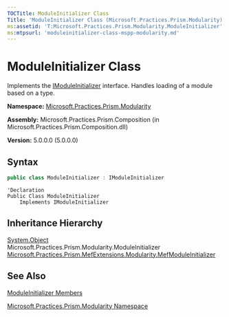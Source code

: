 ```yaml
---
TOCTitle: ModuleInitializer Class
Title: 'ModuleInitializer Class (Microsoft.Practices.Prism.Modularity)'
ms:assetid: 'T:Microsoft.Practices.Prism.Modularity.ModuleInitializer'
ms:mtpsurl: 'moduleinitializer-class-mspp-modularity.md'
---
```



# ModuleInitializer Class

Implements the [IModuleInitializer](/patterns-practices/reference/imoduleinitializer-interface-mspp-modularity) interface. Handles loading of a module based on a type.

**Namespace:** [Microsoft.Practices.Prism.Modularity](/patterns-practices/reference/mspp-modularity-namespace)

**Assembly:** Microsoft.Practices.Prism.Composition (in Microsoft.Practices.Prism.Composition.dll)

**Version:** 5.0.0.0 (5.0.0.0)

## Syntax

```C#
public class ModuleInitializer : IModuleInitializer
```

```VB
'Declaration
Public Class ModuleInitializer
	Implements IModuleInitializer
```

## Inheritance Hierarchy

[System.Object](http://msdn.microsoft.com/en-us/library/e5kfa45b)  
Microsoft.Practices.Prism.Modularity.ModuleInitializer
[Microsoft.Practices.Prism.MefExtensions.Modularity.MefModuleInitializer](/patterns-practices/reference/mefmoduleinitializer-class-mspp-mefextensions-modularity)

## See Also

[ModuleInitializer Members](/patterns-practices/reference/moduleinitializer-members-mspp-modularity)

[Microsoft.Practices.Prism.Modularity Namespace](/patterns-practices/reference/mspp-modularity-namespace)

